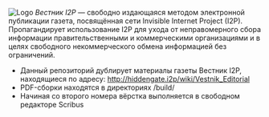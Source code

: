 ![Logo](https://raw.githubusercontent.com/vestnik-i2p/vestnik-i2p/master/Issue2/src/img/Vestnik_Editorial_-_General_resources_-_img_-_i2plogo_reconst_nolines.png)
*Вестник I2P* — свободно издающаяся методом электронной публикации газета, посвящённая сети Invisible Internet Project (I2P). Пропагандирует использование I2P для ухода от неправомерного сбора информации правительственными и коммерческими организациями и в целях свободного некоммерческого обмена информацией без ограничений. 

* Данный репозиторий дублирует материалы газеты Вестник I2P, находящиеся по адресу: http://hiddengate.i2p/wiki/Vestnik_Editorial
* PDF-сборки находятся в директориях /build/ 
* Начиная со второго номера вёрстка выполняется в свободном редакторе Scribus
